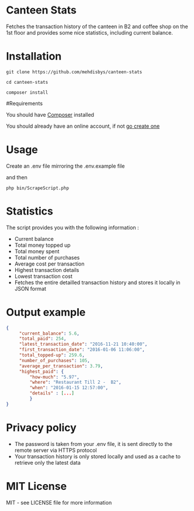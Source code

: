 # Canteen Stats

Fetches the transaction history of the canteen in B2 and coffee shop on the 1st floor and provides some nice statistics, 
including current balance.


# Installation

`git clone https://github.com/mehdisbys/canteen-stats`

`cd canteen-stats`

`composer install `

#Requirements

You should have [Composer](https://getcomposer.org/) installed

You should already have an online account, if not [go create one](http://icashless.systopiacloud.com)

# Usage


Create an .env file mirroring the .env.example file

and then

`php bin/ScrapeScript.php`


# Statistics

The script provides you with the following information :

- Current balance
- Total money topped up
- Total money spent
- Total number of purchases
- Average cost per transaction
- Highest transaction details
- Lowest transaction cost
- Fetches the entire detailled transaction history and stores it locally in JSON format

# Output example 

```json
{
     "current_balance": 5.6,
     "total_paid": 254,
     "latest_transaction_date": "2016-11-21 10:40:00",
     "first_transaction_date": "2016-01-06 11:06:00",
     "total_topped-up": 259.6,
     "number_of_purchases": 105,
     "average_per_transaction": 3.79,
     "highest_paid": {
         "how-much": "5.97",
         "where": "Restaurant Till 2 -  B2",
         "when": "2016-01-15 12:57:00",
         "details" : [...]
         }
}
```

# Privacy policy

- The password is taken from your .env file, it is sent directly to the remote server via HTTPS protocol
- Your transaction history is only stored locally and used as a cache to retrieve only the latest data


# MIT License

MIT - see LICENSE file for more information
